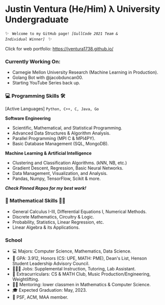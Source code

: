 # Justin Ventura (He/Him) λ University Undergraduate

✨ <code> Welcome to my GitHub page!
*[GullCode 2021 Team & Individual Winner]*
</code> ✨

Click for web portfolio: https://jventura1738.github.io/

### Currently Working On:
- Carnegie Mellon University Research (Machine Learning in Production).
- Golang Bot with @jacobduncan00.
- Starting YouTube Series back up.

### 💻 Programming Skills 🛠

[Active Languages] <code>Python, C++, C, Java, Go</code>

**Software Engineering**
- Scientific, Mathematical, and Statistical Programming.
- Advanced Data Structures & Algorithm Analysis.
- Parallel Programming (MPI C & MPI4PY).
- Basic Database Management (SQL, MongoDB).

**Machine Learning & Artificial Intelligence**
- Clustering and Classification Algorithms. (kNN, NB, etc.)
- Gradient Descent, Regression, Basic Neural Networks.
- Data Management, Visualization, and Analysis.
- Pandas, Numpy, TensorFlow, Scikit & more.

***Check Pinned Repos for my best work!***

### 🧠 Mathematical Skills ✍🏼

- General Calculus I-III, Differential Equations I, Numerical Methods.
- Discrete Mathematics, Circuitry & Logic.
- Probability, Statistics, Linear Regression, etc.
- Linear Algebra & its Applications.

### School

- 💻 Majors: Computer Science, Mathematics, Data Science.
- 🧠 GPA: 3.912, Honors (CS: UPE, MATH: PME), Dean's List, Henson Student Leadership Advisory Council.
- 👨🏻‍💻 Jobs: Supplemental Instruction, Tutoring, Lab Assistant.
- 🤩 Extracurriculars: CS & MATH Club, Music Production/Engineering, Weightlifting.
- 👨‍🏫 Mentoring: lower classmen in Mathematics & Computer Science.
- 🎓 Expected Graduation: May, 2023.
- 🎩 PSF, ACM, MAA member.
